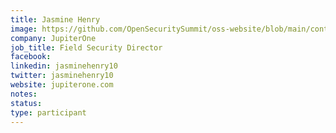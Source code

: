 ```yaml
---
title: Jasmine Henry
image: https://github.com/OpenSecuritySummit/oss-website/blob/main/content/participant/images/Picsart_21-12-29_10-31-12-439%20-%20Jasmine%20Henry.jpg?raw=true
company: JupiterOne
job_title: Field Security Director
facebook:
linkedin: jasminehenry10
twitter: jasminehenry10
website: jupiterone.com
notes:
status: 
type: participant
---
```

